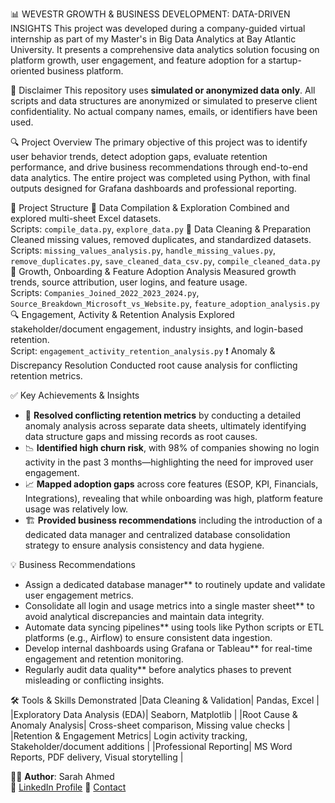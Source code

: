 📊 WEVESTR GROWTH & BUSINESS DEVELOPMENT: DATA-DRIVEN INSIGHTS
This project was developed during a company-guided virtual internship as part of my Master's in Big Data Analytics at Bay Atlantic University. It presents a comprehensive data analytics solution focusing on platform growth, user engagement, and feature adoption for a startup-oriented business platform.

🚫 Disclaimer
This repository uses **simulated or anonymized data only**. All scripts and data structures are anonymized or simulated to preserve client confidentiality. No actual company names, emails, or identifiers have been used.


🔍 Project Overview
The primary objective of this project was to identify user behavior trends, detect adoption gaps, evaluate retention performance, and drive business recommendations through end-to-end data analytics. The entire project was completed using Python, with final outputs designed for Grafana dashboards and professional reporting.

🧱 Project Structure
📂 Data Compilation & Exploration
Combined and explored multi-sheet Excel datasets.  
Scripts: `compile_data.py`, `explore_data.py`
🧹 Data Cleaning & Preparation
Cleaned missing values, removed duplicates, and standardized datasets.  
Scripts: `missing_values_analysis.py`, `handle_missing_values.py`, `remove_duplicates.py`, `save_cleaned_data_csv.py`, `compile_cleaned_data.py`
🚀 Growth, Onboarding & Feature Adoption Analysis
Measured growth trends, source attribution, user logins, and feature usage.  
Scripts: `Companies_Joined_2022_2023_2024.py`, `Source_Breakdown_Microsoft_vs_Website.py`, `feature_adoption_analysis.py`
🔍 Engagement, Activity & Retention Analysis
Explored stakeholder/document engagement, industry insights, and login-based retention.  
Script: `engagement_activity_retention_analysis.py`
❗ Anomaly & Discrepancy Resolution
Conducted root cause analysis for conflicting retention metrics.

✅ Key Achievements & Insights
- 🧩 **Resolved conflicting retention metrics** by conducting a detailed anomaly analysis across separate data sheets, ultimately identifying data structure gaps and missing records as root causes.
- 📉 **Identified high churn risk**, with 98% of companies showing no login activity in the past 3 months—highlighting the need for improved user engagement.
- 📈 **Mapped adoption gaps** across core features (ESOP, KPI, Financials, Integrations), revealing that while onboarding was high, platform feature usage was relatively low.
- 🏗️ **Provided business recommendations** including the introduction of a dedicated data manager and centralized database consolidation strategy to ensure analysis consistency and data hygiene.

💡 Business Recommendations
- Assign a dedicated database manager** to routinely update and validate user engagement metrics.
- Consolidate all login and usage metrics into a single master sheet** to avoid analytical discrepancies and maintain data integrity.
- Automate data syncing pipelines** using tools like Python scripts or ETL platforms (e.g., Airflow) to ensure consistent data ingestion.
- Develop internal dashboards using Grafana or Tableau** for real-time engagement and retention monitoring.
- Regularly audit data quality** before analytics phases to prevent misleading or conflicting insights.

🛠️ Tools & Skills Demonstrated
|Data Cleaning & Validation| Pandas, Excel |
|Exploratory Data Analysis (EDA)| Seaborn, Matplotlib |
|Root Cause & Anomaly Analysis| Cross-sheet comparison, Missing value checks |
|Retention & Engagement Metrics| Login activity tracking, Stakeholder/document additions |
|Professional Reporting| MS Word Reports, PDF delivery, Visual storytelling |

👨‍💻 **Author**: Sarah Ahmed  
🔗 [LinkedIn Profile](https://www.linkedin.com/in/sarahahmed-dataanalyst/)
📧 [Contact](mailto:ahmedsarah850@gmail.com)
